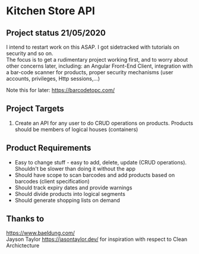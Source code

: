 # Kitchen Store API

## Project status 21/05/2020
I intend to restart work on this ASAP. I got sidetracked with tutorials on security and so on.  
The focus is to get a rudimentary project working first, and to worry about other concerns later, including:
an Angular Front-End Client, integration with a bar-code scanner for products, proper security mechanisms
(user accounts, privileges, Http sessions,...)

Note this for later: https://barcodetopc.com/

## Project Targets
1. Create an API for any user to do CRUD operations on products. Products should be members of logical houses 
(containers)

## Product Requirements
* Easy to change stuff - easy to add, delete, update (CRUD operations). Shouldn't be slower than doing it without the 
app
* Should have scope to scan barcodes and add products based on barcodes (client specification)
* Should track expiry dates and provide warnings
* Should divide products into logical segments
* Should generate shopping lists on demand

## Thanks to
https://www.baeldung.com/  
Jayson Taylor https://jasontaylor.dev/ for inspiration with respect to Clean Archictecture
 